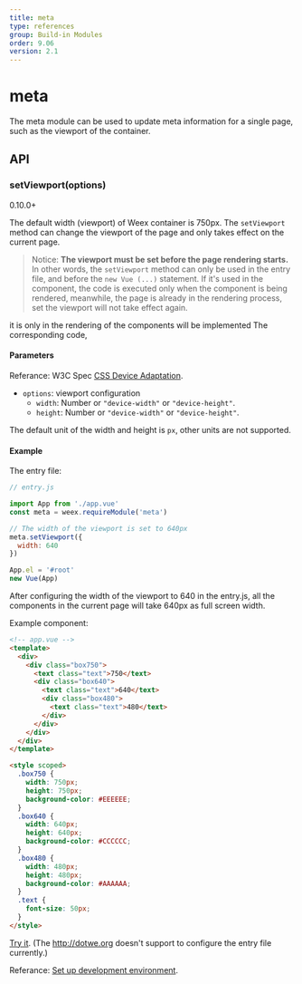 ```yaml
---
title: meta
type: references
group: Build-in Modules
order: 9.06
version: 2.1
---
```


# meta

The meta module can be used to update meta information for a single page, such as the viewport of the container.

## API

### setViewport(options)

<span class="weex-version">0.10.0+</span>

The default width (viewport) of Weex container is 750px. The `setViewport` method can change the viewport of the page and only takes effect on the current page.

> Notice: **The viewport must be set before the page rendering starts.** In other words, the `setViewport` method can only be used in the entry file, and before the `new Vue (...)` statement. If it's used in the component, the code is executed only when the component is being rendered, meanwhile, the page is already in the rendering process, set the viewport will not take effect again.

it is only in the rendering of the components will be implemented The corresponding code,

#### Parameters

Referance: W3C Spec [CSS Device Adaptation](https://drafts.csswg.org/css-device-adapt/#viewport-meta).

+ `options`: viewport configuration
  + `width`: Number or `"device-width"` or `"device-height"`.
  + `height`: Number or `"device-width"` or `"device-height"`.

The default unit of the width and height is `px`, other units are not supported.

#### Example

The entry file:

```js
// entry.js

import App from './app.vue'
const meta = weex.requireModule('meta')

// The width of the viewport is set to 640px
meta.setViewport({
  width: 640
})

App.el = '#root'
new Vue(App)
```

After configuring the width of the viewport to 640 in the entry.js, all the components in the current page will take 640px as full screen width.

Example component:

```html
<!-- app.vue -->
<template>
  <div>
    <div class="box750">
      <text class="text">750</text>
      <div class="box640">
        <text class="text">640</text>
        <div class="box480">
          <text class="text">480</text>
        </div>
      </div>
    </div>
  </div>
</template>

<style scoped>
  .box750 {
    width: 750px;
    height: 750px;
    background-color: #EEEEEE;
  }
  .box640 {
    width: 640px;
    height: 640px;
    background-color: #CCCCCC;
  }
  .box480 {
    width: 480px;
    height: 480px;
    background-color: #AAAAAA;
  }
  .text {
    font-size: 50px;
  }
</style>
```

[Try it](http://dotwe.org/vue/7d0302fe499ab08afdb12a376c646b59). (The http://dotwe.org doesn't support to configure the entry file currently.)

Referance: [Set up development environment](../../guide/set-up-env.html).
